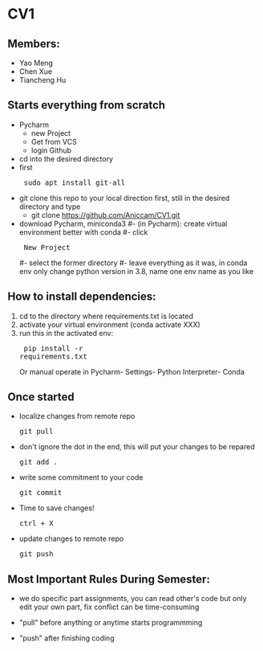 # CV1

## Members:
- Yao Meng
- Chen Xue
- Tiancheng Hu

## Starts everything from scratch
- Pycharm 
  - new Project
  - Get from VCS
  - login Github 
- cd into the desired directory
- first <pre> sudo apt install git-all</prep>
- git clone this repo to your local direction first, still in the desired directory and type
  - <prep>git clone https://github.com/Aniccam/CV1.git </prep>
- download Pycharm, miniconda3
#- (in Pycharm): create virtual environment better with conda
  #- click <pre> New Project </pre>
  #- select the former directory
  #- leave everything as it was, in conda env only change python version in 3.8, name one env name as you like
                
## How to install dependencies:
1. cd to the directory where requirements.txt is located
2. activate your virtual environment (conda activate XXX)
3. run this in the activated env: <pre> pip install -r requirements.txt</pre>
Or manual operate in Pycharm- Settings- Python Interpreter- Conda


## Once started  
- localize changes from remote repo  <pre>git pull </pre>                 
- don't ignore the dot in the end, this will put your changes to be repared <pre>git add . </pre>                 
- write some commitment to your code <pre>git commit </pre>               
- Time to save changes! <pre>ctrl + X </pre>                
- update changes to remote repo <pre>git push </pre>  


## Most Important Rules During Semester:
- we do specific part assignments, you can read other's code but only edit your own part, fix conflict can be time-consuming 

- "pull" before anything or anytime starts programmming 

- "push" after finishing coding 

